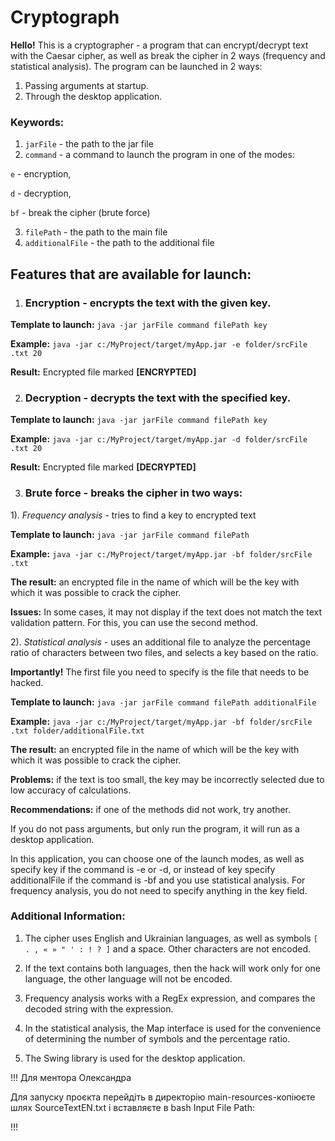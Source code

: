 # Cryptograph
**Hello!** This is a cryptographer - a program that can encrypt/decrypt text with the Caesar cipher, as well as break the cipher in 2 ways (frequency and statistical analysis).
The program can be launched in 2 ways:
  1. Passing arguments at startup.
  2. Through the desktop application.

### **Keywords:**
1. `jarFile` - the path to the jar file
2. `command` - a command to launch the program in one of the modes:

`e` - encryption,

`d` - decryption,

`bf` - break the cipher (brute force)

3. `filePath` - the path to the main file
4. `additionalFile` - the path to the additional file

## Features that are available for launch:

1. ### Encryption - encrypts the text with the given key.

**Template to launch:**
`java -jar jarFile command filePath key`

**Example:**
`java -jar c:/MyProject/target/myApp.jar -e folder/srcFile .txt 20`

**Result:** Encrypted file marked **[ENCRYPTED]**

2. ### Decryption - decrypts the text with the specified key.

**Template to launch:**
`java -jar jarFile command filePath key`

**Example:**
`java -jar c:/MyProject/target/myApp.jar -d folder/srcFile .txt 20`

**Result:** Encrypted file marked **[DECRYPTED]**

3. ### Brute force - breaks the cipher in two ways:

  1). _Frequency analysis_ - tries to find a key to
  encrypted text

  **Template to launch:**
  `java -jar jarFile command filePath`
  
  **Example:**
  `java -jar c:/MyProject/target/myApp.jar -bf folder/srcFile .txt`

  **The result:** an encrypted file in the name of which will be the key with which it was possible to crack the cipher.

  **Issues:** In some cases, it may not display if the text does not match the text validation pattern. For this, you can use the second method.

  2). _Statistical analysis_ - uses an additional file to analyze the percentage ratio of characters between two files, and selects a key based on the ratio.
  
  **Importantly!** The first file you need to specify is the file that needs to be hacked.

  **Template to launch:**
  `java -jar jarFile command filePath additionalFile`
  
  **Example:**
  `java -jar c:/MyProject/target/myApp.jar -bf folder/srcFile .txt folder/additionalFile.txt`

  **The result:** an encrypted file in the name of which will be the key with which it was possible to crack the cipher.

  **Problems:** if the text is too small, the key may be incorrectly selected due to low accuracy of calculations.

  **Recommendations:** if one of the methods did not work, try another.

  If you do not pass arguments, but only run the program, it will run as a desktop application.

In this application, you can choose one of the launch modes, as well as specify key if the command is -e or -d, or instead of key specify additionalFile if the command is -bf and you use statistical analysis. For frequency analysis, you do not need to specify anything in the key field.

### Additional Information:

1. The cipher uses English and Ukrainian languages, as well as symbols `[ . , « » " ' : ! ? ]` and a space. Other characters are not encoded.

2. If the text contains both languages, then the hack will work only for one language, the other language will not be encoded.

3. Frequency analysis works with a RegEx expression, and compares the decoded string with the expression.

4. In the statistical analysis, the Map interface is used for the convenience of determining the number of symbols and the percentage ratio.

5. The Swing library is used for the desktop application.

!!!
Для ментора Олександра

Для запуску проєкта перейдіть в директорію main-resources-копіюєте шлях SourceTextEN.txt і вставляєте в bash Input File Path: 

!!!
